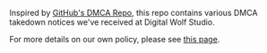 Inspired by [GitHub's DMCA Repo](https://github.com/github/dmca), this repo contains various DMCA takedown notices we've received at Digital Wolf Studio.

For more details on our own policy, please see [this page](http://digitalwolfstudio.tk/dmca-policy).
